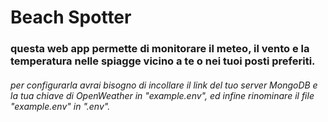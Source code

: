 # Beach Spotter
### questa web app permette di monitorare il meteo, il vento e la temperatura nelle spiagge vicino a te o nei tuoi posti preferiti.
###### per configurarla avrai bisogno di incollare il link del tuo server MongoDB e la tua chiave di OpenWeather in "example.env", ed infine rinominare il file "example.env" in ".env".
